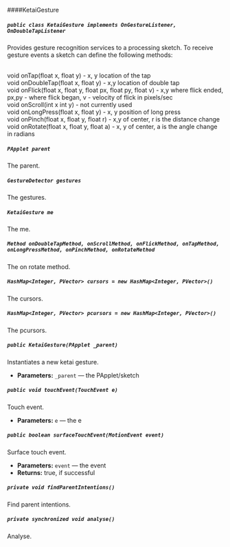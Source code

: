 ####KetaiGesture

##### `public class KetaiGesture implements OnGestureListener, OnDoubleTapListener`

Provides gesture recognition services to a processing sketch. To receive gesture events a sketch can define the following methods:<br /><br /> 

void onTap(float x, float y) - x, y location of the tap<br /> void onDoubleTap(float x, float y) - x,y location of double tap<br /> void onFlick(float x, float y, float px, float py, float v) - x,y where flick ended, px,py - where flick began, v - velocity of flick in pixels/sec <br /> void onScroll(int x int y) - not currently used<br /> void onLongPress(float x, float y) - x, y position of long press<br /> void onPinch(float x, float y, float r) - x,y of center, r is the distance change<br /> void onRotate(float x, float y, float a) - x, y of center, a is the angle change in radians<br />

##### `PApplet parent`

The parent.

##### `GestureDetector gestures`

The gestures.

##### `KetaiGesture me`

The me.

##### `Method onDoubleTapMethod, onScrollMethod, onFlickMethod, onTapMethod,    onLongPressMethod, onPinchMethod, onRotateMethod`

The on rotate method.

##### `HashMap<Integer, PVector> cursors = new HashMap<Integer, PVector>()`

The cursors.

##### `HashMap<Integer, PVector> pcursors = new HashMap<Integer, PVector>()`

The pcursors.

##### `public KetaiGesture(PApplet _parent)`

Instantiates a new ketai gesture.

 * **Parameters:** `_parent` — the PApplet/sketch

##### `public void touchEvent(TouchEvent e)`

Touch event.

 * **Parameters:** `e` — the e

##### `public boolean surfaceTouchEvent(MotionEvent event)`

Surface touch event.

 * **Parameters:** `event` — the event
 * **Returns:** true, if successful

##### `private void findParentIntentions()`

Find parent intentions.

##### `private synchronized void analyse()`

Analyse.
